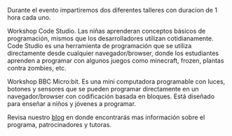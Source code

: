 Durante el evento impartiremos dos diferentes talleres con duracion de 1 hora cada uno.

Workshop Code Studio. Las niñas aprenderan conceptos básicos de programación, mismos que los desarrolladores utilizan cotidianamente.
Code Studio es una herramienta de programación que se utiliza directamente desde cualquier navegador/browser, donde los estudiantes aprenden a programar con algunos juegos como minecraft, frozen, plantas contra zombies, etc.

Workshop BBC Micro:bit. Es una mini computadora programable con luces, botones y sensores que se pueden programar directamente en un navegador/browser con codificación basada en bloques. Está diseñado para enseñar a niños y jóvenes a programar.

Revisa nuestro [blog](https://girltechfestmx.github.io/blog/) en donde encontrarás mas información sobre el programa, patrocinadores y tutoras.  
